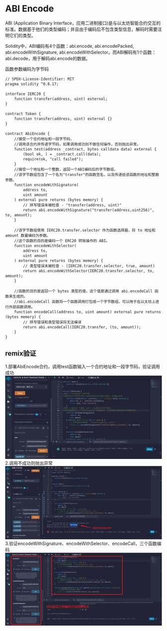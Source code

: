 # ABI Encode
ABI (Application Binary Interface，应用二进制接口)是与以太坊智能合约交互的标准。数据基于他们的类型编码；并且由于编码后不包含类型信息，解码时需要注明它们的类型。

Solidity中，ABI编码有4个函数：abi.encode, abi.encodePacked, abi.encodeWithSignature, abi.encodeWithSelector。而ABI解码有1个函数：abi.decode，用于解码abi.encode的数据。

函数参数编码为字节码

```solidity
// SPDX-License-Identifier: MIT
pragma solidity ^0.8.17;

interface IERC20 {
    function transfer(address, uint) external;
}

contract Token {
    function transfer(address, uint) external {}
}

contract AbiEncode {
    //接受一个合约地址和一段字节码，
    //调用该合约并传递字节码，如果调用成功则不做任何操作，否则抛出异常。
    function test(address _contract, bytes calldata data) external {
        (bool ok, ) = _contract.call(data);
        require(ok, "call failed");
    }
    //接受一个地址和一个整数，返回一个ABI编码后的字节数组，
    //该字节数组包含了一个名为"transfer"的函数签名，以及传递给该函数的地址和整数参数。
    function encodeWithSignature(
        address to,
        uint amount
    ) external pure returns (bytes memory) {
        // 拼写错误未被检查 - "transfer(address, uint)"
        return abi.encodeWithSignature("transfer(address,uint256)", to, amount);
    }
    
    //该字节数组使用 IERC20.transfer.selector 作为函数选择器，将 to 地址和 amount 数量编码为参数。
    //这个函数的目的是编码一个 ERC20 转账操作的 ABI。
    function encodeWithSelector(
        address to,
        uint amount
    ) external pure returns (bytes memory) {
        // 类型错误未被检查 - (IERC20.transfer.selector, true, amount)
        return abi.encodeWithSelector(IERC20.transfer.selector, to, amount);
    }
    
    //函数的目的是返回一个 bytes 类型的值，这个值是通过调用 abi.encodeCall 函数来生成的。
    //abi.encodeCall 函数将一个函数调用打包成一个字节数组，可以用于在以太坊上进行外部函数调用。
    function encodeCall(address to, uint amount) external pure returns (bytes memory) {
        // 拼写错误和类型错误将无法编译
        return abi.encodeCall(IERC20.transfer, (to, amount));
    }
}
```


## remix验证
1.部署AbiEncode合约，调用test函数输入一个合约地址和一段字节码，验证调用成功
![39-1.png](img/39-1.png)
2.调用不成功则抛出异常
![39-2.jpg](img/39-2.jpg)
3.验证encodeWithSignature、encodeWithSelector、encodeCall，三个函数编码
![39-3.jpg](img/39-3.jpg)